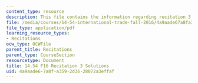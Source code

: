 ```yaml
---
content_type: resource
description: This file contains the information regarding recitation 3 solutions.
file: /media/courses/14-54-international-trade-fall-2016/4a9aade67a8fa3592d3628072a3effaf_MIT14_54F16_SolRecitation3.pdf
file_type: application/pdf
learning_resource_types:
- Recitations
ocw_type: OCWFile
parent_title: Recitations
parent_type: CourseSection
resourcetype: Document
title: 14.54 F16 Recitation 3 Solutions
uid: 4a9aade6-7a8f-a359-2d36-28072a3effaf
---
```

